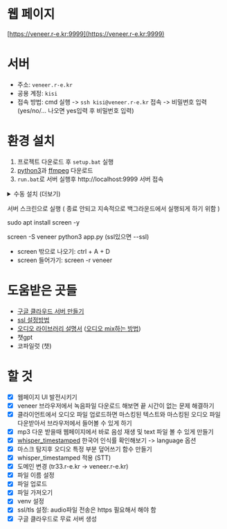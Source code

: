 # 웹 페이지
[https://veneer.r-e.kr:9999](https://veneer.r-e.kr:9999)


# 서버
- 주소: `veneer.r-e.kr`
- 공용 계정: `kisi`
- 접속 방법: cmd 실행 -> `ssh kisi@veneer.r-e.kr` 접속 -> 비밀번호 입력 (yes/no/... 나오면 yes입력 후 비밀번호 입력)

 
# 환경 설치
1. 프로젝트 다운로드 후 `setup.bat` 실행
2. [python3](https://www.python.org/downloads/)과 [ffmpeg](https://ffmpeg.org/) 다운로드
3. `run.bat`로 서버 실행후 http://localhost:9999 서버 접속


<details>
  <summary>수동 설치 (더보기)</summary>

  1. 프로젝트 클론
  ```
  git clone https://github.com/veneer-KISIA/Webpage.git
  cd Webpage
  ```
  2. 가상환경 설정
  ```
  python -m venv venv
  ```
  3. 가상환경 활성화
  ```
  linux: source ./venv/bin/activate
  windows: venv\Scripts\activate
  ```
  4. 라이브러리 다운로드
  ```
  pip install -r requirements.txt
  ```
  5. 필요한 패키지 다운로드  
  [python3](https://www.python.org/downloads/)과 [ffmpeg](https://ffmpeg.org/) 필요
  ```
  [ubuntu]
  sudo apt install python3 python3-venv ffmpeg
  ```
  6. `run.bat`으로 서버 실행 (ssl사용하려면 가상환경 활성화 후 `python app.py --ssl`)

</details>

서버 스크린으로 실행 ( 종료 안되고 지속적으로 백그라운드에서 실행되게 하기 위함 )

sudo apt install screen -y

screen -S veneer python3 app.py (ssl있으면 --ssl)

- screen 밖으로 나오기: ctrl + A + D
- screen 들어가기: screen -r veneer


# 도움받은 곳들
- [구글 클라우드 서버 만들기](https://annealing.tistory.com/211)
- [ssl 설정방법](https://minsigi.tistory.com/9)
- [오디오 라이브러리 설명서](https://github.com/jiaaro/pydub/blob/master/API.markdown) ([오디오 mix하는 방법](https://stackoverflow.com/questions/43406129/python-overlay-more-than-3-wav-files-end-to-end))
- 챗gpt
- 코파일럿 (챗)

# 할 것
- [x] 웹페이지 UI 발전시키기
- [x] veneer 브라우저에서 녹음파일 다운로드 해보면 끝 시간이 없는 문제 해결하기
- [x] 클라이언트에서 오디오 파일 업로드하면 마스킹된 텍스트와 마스킹된 오디오 파일 다운받아서 브라우저에서 들어볼 수 있게 하기
- [x] mp3 다운 받을때 웹페이지에서 바로 음성 재생 및 text 파일 볼 수 있게 만들기
- [x] [whisper_timestamped](https://github.com/linto-ai/whisper-timestamped) 한국어 인식률 확인해보기 -> language 옵션
- [x] 마스크 탐지후 오디오 특정 부분 덮어쓰기 함수 만들기
- [x] whisper_timestamped 적용 (STT)
- [x] 도메인 변경 (tr33.r-e.kr -> veneer.r-e.kr)
- [x] 파일 이름 설정
- [x] 파일 업로드 
- [x] 파일 가져오기
- [x] venv 설정
- [x] ssl/tls 설정: audio파일 전송은 https 필요해서 해야 함
- [x] 구글 클라우드로 무료 서버 생성

